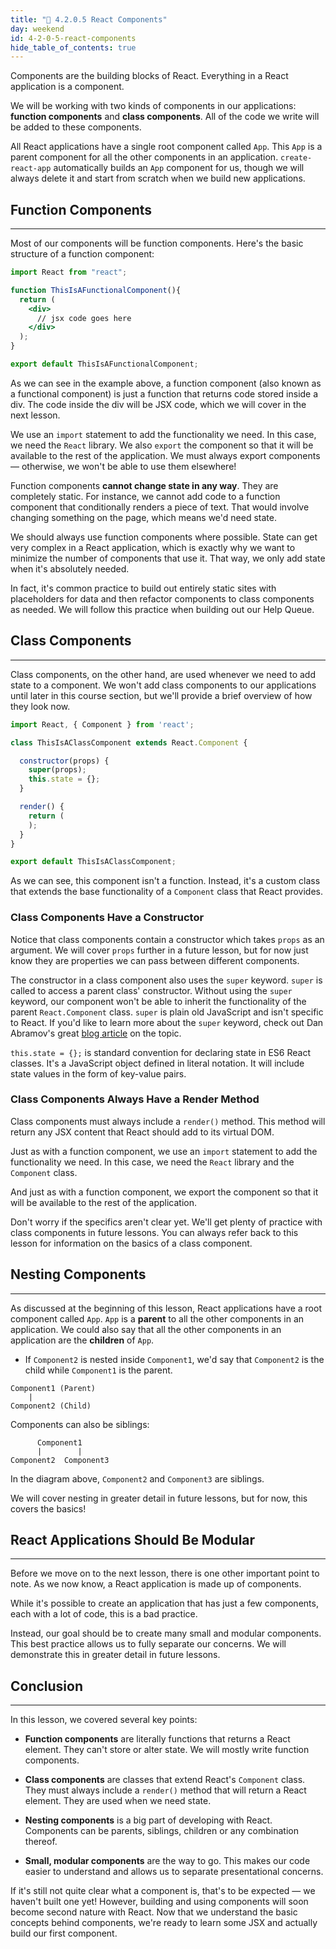 ```yaml
---
title: "📓 4.2.0.5 React Components"
day: weekend
id: 4-2-0-5-react-components
hide_table_of_contents: true
---
```


Components are the building blocks of React. Everything in a React application is a component.

We will be working with two kinds of components in our applications: **function components** and **class components**. All of the code we write will be added to these components.

All React applications have a single root component called `App`. This `App` is a parent component for all the other components in an application. `create-react-app` automatically builds an `App` component for us, though we will always delete it and start from scratch when we build new applications.

## Function Components
---

Most of our components will be function components. Here's the basic structure of a function component:

```jsx
import React from "react";

function ThisIsAFunctionalComponent(){
  return (
    <div>
      // jsx code goes here
    </div>
  );
}

export default ThisIsAFunctionalComponent;
```

As we can see in the example above, a function component (also known as a functional component) is just a function that returns code stored inside a div. The code inside the div will be JSX code, which we will cover in the next lesson.

We use an `import` statement to add the functionality we need. In this case, we need the `React` library. We also `export` the component so that it will be available to the rest of the application. We must always export components — otherwise, we won't be able to use them elsewhere!

Function components **cannot change state in any way**. They are completely static. For instance, we cannot add code to a function component that conditionally renders a piece of text. That would involve changing something on the page, which means we'd need state.

We should always use function components where possible. State can get very complex in a React application, which is exactly why we want to minimize the number of components that use it. That way, we only add state when it's absolutely needed.

In fact, it's common practice to build out entirely static sites with placeholders for data and then refactor components to class components as needed. We will follow this practice when building out our Help Queue.

## Class Components
---

Class components, on the other hand, are used whenever we need to add state to a component. We won't add class components to our applications until later in this course section, but we'll provide a brief overview of how they look now.

```jsx
import React, { Component } from 'react';

class ThisIsAClassComponent extends React.Component {

  constructor(props) {
    super(props);
    this.state = {};
  }

  render() {
    return (
    );
  }
}

export default ThisIsAClassComponent;
```

As we can see, this component isn't a function. Instead, it's a custom class that extends the base functionality of a `Component` class that React provides.

### Class Components Have a Constructor

Notice that class components contain a constructor which takes `props` as an argument. We will cover `props` further in a future lesson, but for now just know they are properties we can pass between different components.

The constructor in a class component also uses the `super` keyword. `super` is called to access a parent class' constructor. Without using the `super` keyword, our component won't be able to inherit the functionality of the parent `React.Component` class. `super` is plain old JavaScript and isn't specific to React. If you'd like to learn more about the `super` keyword, check out Dan Abramov's great [blog article](https://overreacted.io/why-do-we-write-super-props/) on the topic. 

`this.state = {};` is standard convention for declaring state in ES6 React classes. It's a JavaScript object defined in literal notation. It will include state values in the form of key-value pairs.

### Class Components Always Have a Render Method

Class components must always include a `render()` method. This method will return any JSX content that React should add to its virtual DOM.

Just as with a function component, we use an `import` statement to add the functionality we need. In this case, we need the `React` library and the `Component` class.

And just as with a function component, we export the component so that it will be available to the rest of the application.

Don't worry if the specifics aren't clear yet. We'll get plenty of practice with class components in future lessons. You can always refer back to this lesson for information on the basics of a class component.

## Nesting Components
---

As discussed at the beginning of this lesson, React applications have a root component called `App`. `App` is a **parent** to all the other components in an application. We could also say that all the other components in an application are the **children** of `App`.

* If `Component2` is nested inside `Component1`, we'd say that `Component2` is the child while `Component1` is the parent.

```
Component1 (Parent)
    |
Component2 (Child)
```

Components can also be siblings:

```
      Component1
      |        |
Component2  Component3
```

In the diagram above, `Component2` and `Component3` are siblings.

We will cover nesting in greater detail in future lessons, but for now, this covers the basics!

## React Applications Should Be Modular
---

Before we move on to the next lesson, there is one other important point to note. As we now know, a React application is made up of components. 

While it's possible to create an application that has just a few components, each with a lot of code, this is a bad practice.

Instead, our goal should be to create many small and modular components. This best practice allows us to fully separate our concerns. We will demonstrate this in greater detail in future lessons.

## Conclusion
---

In this lesson, we covered several key points:

* **Function components** are literally functions that returns a React element. They can't store or alter state. We will mostly write function components.

* **Class components** are classes that extend React's `Component` class. They must always include a `render()` method that will return a React element. They are used when we need state.

* **Nesting components** is a big part of developing with React. Components can be parents, siblings, children or any combination thereof.

* **Small, modular components** are the way to go. This makes our code easier to understand and allows us to separate presentational concerns.

If it's still not quite clear what a component is, that's to be expected — we haven't built one yet! However, building and using components will soon become second nature with React. Now that we understand the basic concepts behind components, we're ready to learn some JSX and actually build our first component.
